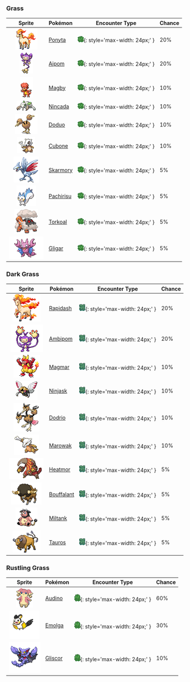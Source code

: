 

### Grass

| Sprite | Pokémon | Encounter Type | Chance |
| :---: | --- | :---: | --- |
| ![Ponyta](../../assets/sprites/ponyta/front.gif "Ponyta: As a newborn, it can barely stand. However, through galloping, its legs are made tougher and faster.") | [Ponyta](../../pokemon/ponyta.md/) | ![Grass](../../assets/encounter_types/grass.png){: style='max-width: 24px;' } | 20% |
| ![Aipom](../../assets/sprites/aipom/front.gif "Aipom: It lives high among the treetops. It can use its tail as freely and cleverly as its hands.") | [Aipom](../../pokemon/aipom.md/) | ![Grass](../../assets/encounter_types/grass.png){: style='max-width: 24px;' } | 20% |
| ![Magby](../../assets/sprites/magby/front.gif "Magby: Its magma-like blood circulates throughout its body. Its body’s heat can top 1,100 degrees F.") | [Magby](../../pokemon/magby.md/) | ![Grass](../../assets/encounter_types/grass.png){: style='max-width: 24px;' } | 10% |
| ![Nincada](../../assets/sprites/nincada/front.gif "Nincada: It grows underground, sensing its surroundings using antennae instead of its virtually blind eyes.") | [Nincada](../../pokemon/nincada.md/) | ![Grass](../../assets/encounter_types/grass.png){: style='max-width: 24px;' } | 10% |
| ![Doduo](../../assets/sprites/doduo/front.gif "Doduo: The brains in its two heads appear to communicate emotions to each other with a telepathic power.") | [Doduo](../../pokemon/doduo.md/) | ![Grass](../../assets/encounter_types/grass.png){: style='max-width: 24px;' } | 10% |
| ![Cubone](../../assets/sprites/cubone/front.gif "Cubone: When it thinks of its dead mother, it cries. Its crying makes the skull it wears rattle hollowly.") | [Cubone](../../pokemon/cubone.md/) | ![Grass](../../assets/encounter_types/grass.png){: style='max-width: 24px;' } | 10% |
| ![Skarmory](../../assets/sprites/skarmory/front.gif "Skarmory: Despite being clad entirely in iron-hard armor, it flies at speeds over 180 mph.") | [Skarmory](../../pokemon/skarmory.md/) | ![Grass](../../assets/encounter_types/grass.png){: style='max-width: 24px;' } | 5% |
| ![Pachirisu](../../assets/sprites/pachirisu/front.gif "Pachirisu: A pair may be seen rubbing their cheek pouches together in an effort to share stored electricity.") | [Pachirisu](../../pokemon/pachirisu.md/) | ![Grass](../../assets/encounter_types/grass.png){: style='max-width: 24px;' } | 5% |
| ![Torkoal](../../assets/sprites/torkoal/front.gif "Torkoal: It burns coal inside its shell for energy. It blows out black soot if it is endangered.") | [Torkoal](../../pokemon/torkoal.md/) | ![Grass](../../assets/encounter_types/grass.png){: style='max-width: 24px;' } | 5% |
| ![Gligar](../../assets/sprites/gligar/front.gif "Gligar: It glides as if sliding. It startles foes by clamping on to their faces, then jabs with its poison stinger.") | [Gligar](../../pokemon/gligar.md/) | ![Grass](../../assets/encounter_types/grass.png){: style='max-width: 24px;' } | 5%

### Dark Grass

| Sprite | Pokémon | Encounter Type | Chance |
| :---: | --- | :---: | --- |
| ![Rapidash](../../assets/sprites/rapidash/front.gif "Rapidash: When at an all-out gallop, its blazing mane sparkles, enhancing its beautiful appearance.") | [Rapidash](../../pokemon/rapidash.md/) | ![Dark Grass](../../assets/encounter_types/dark_grass.png){: style='max-width: 24px;' } | 20% |
| ![Ambipom](../../assets/sprites/ambipom/front.gif "Ambipom: Split into two, the tails are so adept at handling and doing things, Ambipom rarely uses its hands.") | [Ambipom](../../pokemon/ambipom.md/) | ![Dark Grass](../../assets/encounter_types/dark_grass.png){: style='max-width: 24px;' } | 20% |
| ![Magmar](../../assets/sprites/magmar/front.gif "Magmar: When it breathes deeply, heat waves form around its body, making it hard to see clearly.") | [Magmar](../../pokemon/magmar.md/) | ![Dark Grass](../../assets/encounter_types/dark_grass.png){: style='max-width: 24px;' } | 10% |
| ![Ninjask](../../assets/sprites/ninjask/front.gif "Ninjask: Because it moves so quickly, it sometimes becomes unseeable. It congregates around tree sap.") | [Ninjask](../../pokemon/ninjask.md/) | ![Dark Grass](../../assets/encounter_types/dark_grass.png){: style='max-width: 24px;' } | 10% |
| ![Dodrio](../../assets/sprites/dodrio/front.gif "Dodrio: When Doduo evolves into this odd breed, one of its heads splits into two. It runs at nearly 40 mph.") | [Dodrio](../../pokemon/dodrio.md/) | ![Dark Grass](../../assets/encounter_types/dark_grass.png){: style='max-width: 24px;' } | 10% |
| ![Marowak](../../assets/sprites/marowak/front.gif "Marowak: From its birth, this savage Pokémon constantly holds bones. It is skilled in using them as weapons.") | [Marowak](../../pokemon/marowak.md/) | ![Dark Grass](../../assets/encounter_types/dark_grass.png){: style='max-width: 24px;' } | 10% |
| ![Heatmor](../../assets/sprites/heatmor/front.gif "Heatmor: Using their very hot, flame-covered tongues, they burn through Durant’s steel bodies and consume their insides.") | [Heatmor](../../pokemon/heatmor.md/) | ![Dark Grass](../../assets/encounter_types/dark_grass.png){: style='max-width: 24px;' } | 5% |
| ![Bouffalant](../../assets/sprites/bouffalant/front.gif "Bouffalant: They charge wildly and headbutt everything. Their headbutts have enough destructive force to derail a train.") | [Bouffalant](../../pokemon/bouffalant.md/) | ![Dark Grass](../../assets/encounter_types/dark_grass.png){: style='max-width: 24px;' } | 5% |
| ![Miltank](../../assets/sprites/miltank/front.gif "Miltank: It is said that kids who drink Miltank’s milk grow up to become hearty, healthy adults.") | [Miltank](../../pokemon/miltank.md/) | ![Dark Grass](../../assets/encounter_types/dark_grass.png){: style='max-width: 24px;' } | 5% |
| ![Tauros](../../assets/sprites/tauros/front.gif "Tauros: Once it takes aim at its foe, it makes a headlong charge. It is famous for its violent nature.") | [Tauros](../../pokemon/tauros.md/) | ![Dark Grass](../../assets/encounter_types/dark_grass.png){: style='max-width: 24px;' } | 5%

### Rustling Grass

| Sprite | Pokémon | Encounter Type | Chance |
| :---: | --- | :---: | --- |
| ![Audino](../../assets/sprites/audino/front.gif "Audino: Its auditory sense is astounding. It has a radarlike ability to understand its surroundings through slight sounds.") | [Audino](../../pokemon/audino.md/) | ![Rustling Grass](../../assets/encounter_types/rustling_grass.png){: style='max-width: 24px;' } | 60% |
| ![Emolga](../../assets/sprites/emolga/front.gif "Emolga: They live on treetops and glide using the inside of a cape-like membrane while discharging electricity.") | [Emolga](../../pokemon/emolga.md/) | ![Rustling Grass](../../assets/encounter_types/rustling_grass.png){: style='max-width: 24px;' } | 30% |
| ![Gliscor](../../assets/sprites/gliscor/front.gif "Gliscor: If it succeeds in catching even a faint breeze properly, it can circle the globe without flapping once.") | [Gliscor](../../pokemon/gliscor.md/) | ![Rustling Grass](../../assets/encounter_types/rustling_grass.png){: style='max-width: 24px;' } | 10% |
